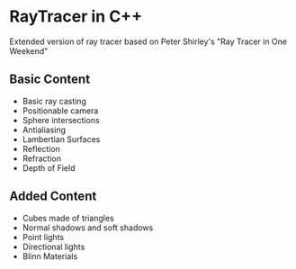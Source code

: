 # RayTracer in C++
Extended version of ray tracer based on Peter Shirley's "Ray Tracer in One Weekend"

## Basic Content

* Basic ray casting
* Positionable camera
* Sphere intersections
* Antialiasing
* Lambertian Surfaces
* Reflection
* Refraction
* Depth of Field

## Added Content

* Cubes made of triangles
* Normal shadows and soft shadows
* Point lights 
* Directional lights 
* Blinn Materials 
